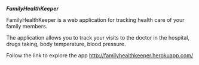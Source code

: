 **_FamilyHealthKeeper_**
 
FamilyHealthKeeper is a web application for tracking health care of your family members.
   
The application allows you to track your visits to the doctor in the hospital, drugs taking, body temperature, blood pressure.


Follow the link to explore the app http://familyhealthkeeper.herokuapp.com/
